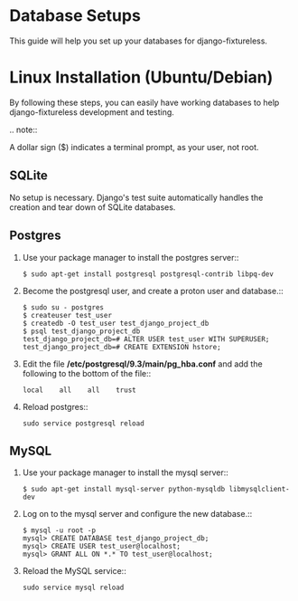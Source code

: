 Database Setups
===============

This guide will help you set up your databases for django-fixtureless.

Linux Installation (Ubuntu/Debian)
==================================

By following these steps, you can easily have working databases
to help django-fixtureless development and testing.

.. note::

   A dollar sign ($) indicates a terminal prompt, as your user, not root.

SQLite
------

No setup is necessary.  Django's test suite automatically handles
the creation and tear down of SQLite databases.


Postgres
--------

1.  Use your package manager to install the postgres server::

        $ sudo apt-get install postgresql postgresql-contrib libpq-dev

2.  Become the postgresql user, and create a proton user and database.::

        $ sudo su - postgres
        $ createuser test_user
        $ createdb -O test_user test_django_project_db
        $ psql test_django_project_db
        test_django_project_db=# ALTER USER test_user WITH SUPERUSER;
        test_django_project_db=# CREATE EXTENSION hstore;

3.  Edit the file **/etc/postgresql/9.3/main/pg_hba.conf** and add the
    following to the bottom of the file::

        local    all    all    trust

4.  Reload postgres::

        sudo service postgresql reload

MySQL
-----

1.  Use your package manager to install the mysql server::

        $ sudo apt-get install mysql-server python-mysqldb libmysqlclient-dev

2.  Log on to the mysql server and configure the new database.::

        $ mysql -u root -p
        mysql> CREATE DATABASE test_django_project_db;
        mysql> CREATE USER test_user@localhost;
        mysql> GRANT ALL ON *.* TO test_user@localhost;

4.  Reload the MySQL service::

        sudo service mysql reload

